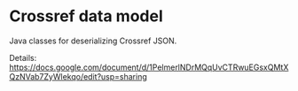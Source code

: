 # Crossref data model

Java classes for deserializing Crossref JSON.


Details: https://docs.google.com/document/d/1PelmerlNDrMQqUvCTRwuEGsxQMtXQzNVab7ZyWlekqo/edit?usp=sharing